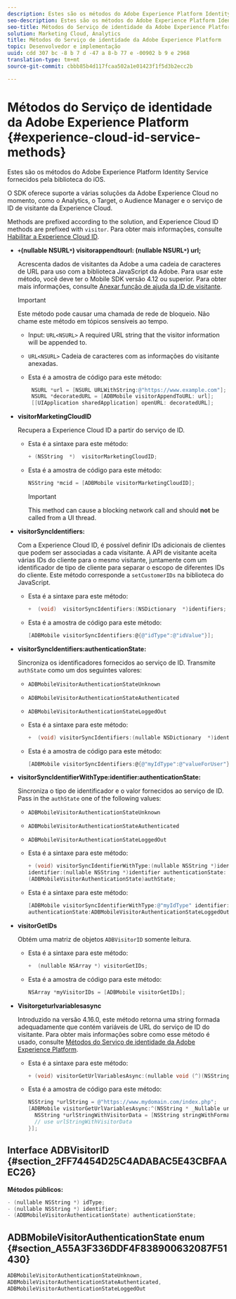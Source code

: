 ```yaml
---
description: Estes são os métodos do Adobe Experience Platform Identity Service fornecidos pela biblioteca do iOS.
seo-description: Estes são os métodos do Adobe Experience Platform Identity Service fornecidos pela biblioteca do iOS.
seo-title: Métodos do Serviço de identidade da Adobe Experience Platform
solution: Marketing Cloud, Analytics
title: Métodos do Serviço de identidade da Adobe Experience Platform
topic: Desenvolvedor e implementação
uuid: cdd 307 bc -8 b 7 d -47 a 8-b 77 e -00902 b 9 e 2968
translation-type: tm+mt
source-git-commit: cbbb85b4d117fcaa502a1e01423f1f5d3b2ecc2b

---
```



# Métodos do Serviço de identidade da Adobe Experience Platform {#experience-cloud-id-service-methods}

Estes são os métodos do Adobe Experience Platform Identity Service fornecidos pela biblioteca do iOS.

O SDK oferece suporte a várias soluções da Adobe Experience Cloud no momento, como o Analytics, o Target, o Audience Manager e o serviço de ID de visitante da Experience Cloud.

Methods are prefixed according to the solution, and Experience Cloud ID methods are prefixed with `visitor`. Para obter mais informações, consulte [Habilitar a Experience Cloud ID](/help/ios/marketing-cloud/mcvid.md).

* **`+`(nullable NSURL`*`) visitorappendtourl: (nullable NSURL`*`) url;**

   Acrescenta dados de visitantes da Adobe a uma cadeia de caracteres de URL para uso com a biblioteca JavaScript da Adobe. Para usar este método, você deve ter o Mobile SDK versão 4.12 ou superior. Para obter mais informações, consulte [Anexar função de ajuda da ID de visitante](https://marketing.adobe.com/resources/help/en_US/mcvid/mcvid-appendvisitorid.html).

   >[!IMPORTANT]
   >
   >Este método pode causar uma chamada de rede de bloqueio. Não chame este método em tópicos sensíveis ao tempo.

   * Input: `URL<NSURL>`
A required URL string that the visitor information will be appended to.
   * `URL<NSURL>`
Cadeia de caracteres com as informações do visitante anexadas.

   * Esta é a amostra de código para este método:

      ```objective-c
       NSURL *url = [NSURL URLWithString:@"https://www.example.com"];  
       NSURL *decoratedURL = [ADBMobile visitorAppendToURL: url];  
       [[UIApplication sharedApplication] openURL: decoratedURL];  
      ```

* **visitorMarketingCloudID**

   Recupera a Experience Cloud ID a partir do serviço de ID.

   * Esta é a sintaxe para este método:

      ```objective-c
      + (NSString  *)  visitorMarketingCloudID;
      ```

   * Esta é a amostra de código para este método:

      ```objective-c
      NSString *mcid = [ADBMobile visitorMarketingCloudID]; 
      ```

      >[!IMPORTANT]
      >
      >This method can cause a blocking network call and should **not** be called from a UI thread.

* **visitorSyncIdentifiers:**

   Com a Experience Cloud ID, é possível definir IDs adicionais de clientes que podem ser associadas a cada visitante. A API de visitante aceita várias IDs do cliente para o mesmo visitante, juntamente com um identificador de tipo de cliente para separar o escopo de diferentes IDs do cliente. Este método corresponde a `setCustomerIDs` na biblioteca do JavaScript.

   * Esta é a sintaxe para este método:

      ```objective-c
      +  (void)  visitorSyncIdentifiers:(NSDictionary  *)identifiers;
      ```

   * Esta é a amostra de código para este método:

      ```objective-c
      [ADBMobile visitorSyncIdentifiers:@{@"idType":@"idValue"}];
      ```

* **visitorSyncIdentifiers:authenticationState:**

   Sincroniza os identificadores fornecidos ao serviço de ID. Transmite `authState` como um dos seguintes valores:

   * `ADBMobileVisitorAuthenticationStateUnknown`
   * `ADBMobileVisitorAuthenticationStateAuthenticated`
   * `ADBMobileVisitorAuthenticationStateLoggedOut`

   * Esta é a sintaxe para este método:

      ```objective-c
      +  (void) visitorSyncIdentifiers:(nullable NSDictionary  *)identifiers  authenticationState:(ADBMobileVisitorAuthenticationState)authState; 
      ```

   * Esta é a amostra de código para este método:

      ```objective-c
      [ADBMobile visitorSyncIdentifiers:@{@"myIdType":@"valueForUser"}  authenticationState:ADBMobileVisitorAuthenticationStateAuthenticated]; 
      ```

* **visitorSyncIdentifierWithType:identifier:authenticationState:**

   Sincroniza o tipo de identificador e o valor fornecidos ao serviço de ID. Pass in the `authState` one of the following values:

   * `ADBMobileVisitorAuthenticationStateUnknown`
   * `ADBMobileVisitorAuthenticationStateAuthenticated`
   * `ADBMobileVisitorAuthenticationStateLoggedOut`

   * Esta é a sintaxe para este método:

      ```objective-c
      + (void) visitorSyncIdentifierWithType:(nullable NSString *)identifierType  
      identifier:(nullable NSString *)identifier authenticationState:
      (ADBMobileVisitorAuthenticationState)authState; 
      ```

   * Esta é a sintaxe para este método:

      ```objective-c
      [ADBMobile visitorSyncIdentifierWithType:@"myIdType" identifier:@"valueForUser"  
      authenticationState:ADBMobileVisitorAuthenticationStateLoggedOut]; 
      ```

* **visitorGetIDs**

   Obtém uma matriz de objetos `ADBVisitorID` somente leitura.

   * Esta é a sintaxe para este método:

      ```objective-c
      +  (nullable NSArray *) visitorGetIDs;
      ```

   * Esta é a amostra de código para este método:

      ```objective-c
      NSArray *myVisitorIDs = [ADBMobile visitorGetIDs];
      ```

* **Visitorgeturlvariablesasync**

   Introduzido na versão 4.16.0, este método retorna uma string formada adequadamente que contém variáveis de URL do serviço de ID do visitante. Para obter mais informações sobre como esse método é usado, consulte [Métodos do Serviço de identidade da Adobe Experience Platform](/help/ios/reference/hybrid-app.md).

   * Esta é a sintaxe para este método:

      ```objectivec
      + (void) visitorGetUrlVariablesAsync:(nullable void (^)(NSString* __nullable urlVariables))callback;
      ```

   * Esta é a amostra de código para este método:

      ```objectivec
      NSString *urlString = @"https://www.mydomain.com/index.php"; 
      [ADBMobile visitorGetUrlVariablesAsync:^(NSString * _Nullable urlVariables) { 
        NSString *urlStringWithVisitorData = [NSString stringWithFormat:@"%@?%@", urlString, urlVariables]; 
        // use urlStringWithVisitorData 
      }];
      ```

## Interface ADBVisitorID {#section_2FF74454D25C4ADABAC5E43CBFAAEC26}

**Métodos públicos:**

```objective-c
- (nullable NSString *) idType; 
- (nullable NSString *) identifier; 
- (ADBMobileVisitorAuthenticationState) authenticationState; 
```

## ADBMobileVisitorAuthenticationState enum {#section_A55A3F336DDF4F838900632087F51430}

```objective-c
ADBMobileVisitorAuthenticationStateUnknown, 
ADBMobileVisitorAuthenticationStateAuthenticated, 
ADBMobileVisitorAuthenticationStateLoggedOut
```

